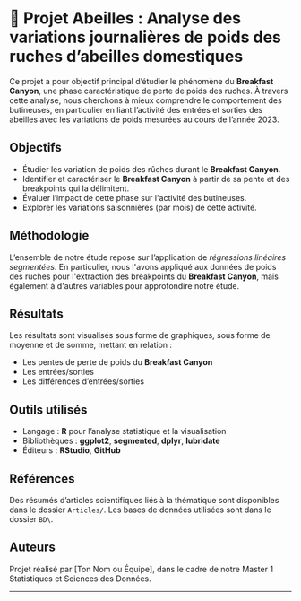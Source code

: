 # 🐝 Projet Abeilles : Analyse des variations journalières de poids des ruches d’abeilles domestiques

Ce projet a pour objectif principal d’étudier le phénomène du **Breakfast Canyon**, une phase caractéristique de perte de poids des ruches. À travers cette analyse, nous cherchons à mieux comprendre le comportement des butineuses, en particulier en liant l’activité des entrées et sorties des abeilles avec les variations de poids mesurées au cours de l’année 2023.

## Objectifs 

- Étudier les variation de poids des rûches durant le **Breakfast Canyon**.
- Identifier et caractériser le **Breakfast Canyon** à partir de sa pente et des breakpoints qui la délimitent. 
- Évaluer l’impact de cette phase sur l'activité des butineuses.
- Explorer les variations saisonnières (par mois) de cette activité.

## Méthodologie

L’ensemble de notre étude repose sur l’application de *régressions linéaires segmentées*.
En particulier, nous l'avons appliqué aux données de poids des ruches pour l'extraction des breakpoints du **Breakfast Canyon**, mais également à d'autres variables pour approfondire notre étude.

## Résultats

Les résultats sont visualisés sous forme de graphiques, sous forme de moyenne et de somme, mettant en relation :
- Les pentes de perte de poids du **Breakfast Canyon**
- Les entrées/sorties
- Les différences d’entrées/sorties


## Outils utilisés

- Langage : **R** pour l’analyse statistique et la visualisation
- Bibliothèques : **ggplot2**, **segmented**, **dplyr**, **lubridate**
- Éditeurs : **RStudio**, **GitHub**

## Références

Des résumés d’articles scientifiques liés à la thématique sont disponibles dans le dossier `Articles/`.
Les bases de données utilisées sont dans le dossier `BD\`.

## Auteurs

Projet réalisé par [Ton Nom ou Équipe], dans le cadre de notre Master 1 Statistiques et Sciences des Données.

---

